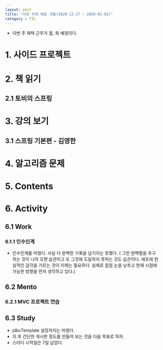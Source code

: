 ```yaml
---
layout: post
title: "이번 주에 배운 것들(2020-12-27 ~ 2020-01-02)"
category : TIL
---
```


- 이번 주 재택 근무가 월, 화 예정이다.



# 1. 사이드 프로젝트





# 2. 책 읽기

## 2.1 토비의 스프링





# 3. 강의 보기

## 3.1 스프링 기본편 - 김영한 



# 4. 알고리즘 문제






# 5. Contents



# 6. Activity

## 6.1 Work

### 6.1.1 인수인계

- 인수인계를 마쳤다. 사실 다 완벽한 기록을 남기지는 못했다. ( 그런 완벽함을 추구하는 것이 나의 오랜 습관이고 또 그것에 도달하지 못하는 것도 습관이다. 애초에 현실적인 감각을 기르는 것이 이제는 필요하다. 실제로 점점 눈을 낮추고 현재 시점에 가능한 방향을 먼저 생각하고 있다.)



## 6.2 Mento

### 6.2.1 MVC 프로젝트 연습



## 6.3 Study

- jdbcTemplate 설정까지는 마쳤다.
- 이 후 간단한 게시판 정도를 만들어 보는 것을 다음 목표로 하자. 
- 스터디 시작일은 7일 남았다.